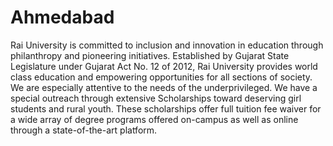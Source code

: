 # Ahmedabad
Rai University is committed to inclusion and innovation in education through philanthropy and pioneering initiatives.   Established by Gujarat State Legislature under Gujarat Act No. 12 of 2012, Rai University provides world class education and empowering opportunities for all sections of society. We are especially attentive to the needs of the underprivileged. We have a special outreach through extensive Scholarships toward deserving girl students and rural youth. These scholarships offer full tuition fee waiver for a wide array of degree programs offered on-campus as well as online through a state-of-the-art platform.
